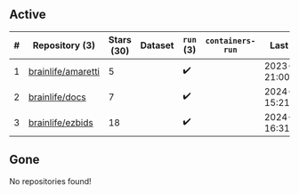 ## Active
| # | Repository (3) | Stars (30) | Dataset | `run` (3) | `containers-run` | Last Modified |
| --- | --- | --- | --- | --- | --- | --- |
| 1 | [brainlife/amaretti](https://github.com/brainlife/amaretti) | 5 |  | :heavy_check_mark: |  | 2023-11-13 21:00:14+00:00 |
| 2 | [brainlife/docs](https://github.com/brainlife/docs) | 7 |  | :heavy_check_mark: |  | 2024-01-31 15:21:20+00:00 |
| 3 | [brainlife/ezbids](https://github.com/brainlife/ezbids) | 18 |  | :heavy_check_mark: |  | 2024-01-31 16:31:05+00:00 |

## Gone
No repositories found!
